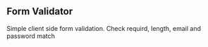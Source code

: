 ## Form Validator

Simple client side form validation. Check requird, length, email and password match
